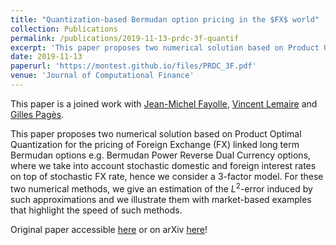 ```yaml
---
title: "Quantization-based Bermudan option pricing in the $FX$ world"
collection: Publications
permalink: /publications/2019-11-13-prdc-3f-quantif
excerpt: 'This paper proposes two numerical solution based on Product Optimal Quantization for the pricing of Foreign Exchange (FX) linked long term Bermudan options e.g. Bermudan Power Reverse Dual Currency options, where we take into account stochastic domestic and foreign interest rates on top of stochastic FX rate, hence we consider a 3-factor model.'
date: 2019-11-13
paperurl: 'https://montest.github.io/files/PRDC_3F.pdf'
venue: 'Journal of Computational Finance'
---
```


This paper is a joined work with [Jean-Michel Fayolle](https://fr.linkedin.com/in/jean-michel-fayolle-68964930), [Vincent Lemaire](https://www.lpsm.paris/pageperso/lemaire/) and [Gilles Pagès](http://www.lpsm.paris/dw/doku.php?id=users:pages:index).

This paper proposes two numerical solution based on Product Optimal Quantization for the pricing of Foreign Exchange (FX) linked long term Bermudan options e.g. Bermudan Power Reverse Dual Currency options, where we take into account stochastic domestic and foreign interest rates on top of stochastic FX rate, hence we consider a 3-factor model. For these two numerical methods, we give an estimation of the $L^2$-error induced by such approximations and we illustrate them with market-based examples that highlight the speed of such methods.

Original paper accessible [here](https://montest.github.io/files/PRDC_3F.pdf) or on arXiv [here](https://arxiv.org/abs/1911.05462)!
